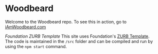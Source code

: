# Woodbeard

Welcome to the Woodbeard repo. To see this in action, go to [iAmWoodbeard.com](http://www.iamwoodbeard.com)

*Foundation ZURB Template*
This site uses Foundation's [ZURB Template](http://foundation.zurb.com/sites/docs/starter-projects.html#zurb-template). The code is maintained in the `/src` folder and can be compiled and run by using the `npm start` command.
